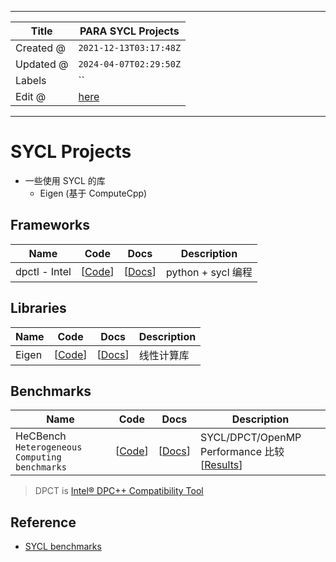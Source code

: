 -----

| Title     | PARA SYCL Projects                                |
| --------- | ------------------------------------------------- |
| Created @ | `2021-12-13T03:17:48Z`                            |
| Updated @ | `2024-04-07T02:29:50Z`                            |
| Labels    | \`\`                                              |
| Edit @    | [here](https://github.com/junxnone/opt/issues/17) |

-----

# SYCL Projects

  - 一些使用 SYCL 的库
      - Eigen (基于 ComputeCpp)

## Frameworks

| Name          | Code                                             | Docs                                                              | Description      |
| ------------- | ------------------------------------------------ | ----------------------------------------------------------------- | ---------------- |
| dpctl - Intel | \[[Code](https://github.com/IntelPython/dpctl)\] | \[[Docs](https://intelpython.github.io/dpctl/latest/index.html)\] | python + sycl 编程 |

## Libraries

| Name  | Code                                          | Docs                                                             | Description |
| ----- | --------------------------------------------- | ---------------------------------------------------------------- | ----------- |
| Eigen | \[[Code](https://gitlab.com/libeigen/eigen)\] | \[[Docs](http://eigen.tuxfamily.org/index.php?title=Main_Page)\] | 线性计算库       |

## Benchmarks

| Name                                          | Code                                             | Docs                                                                                                                                      | Description                                                                                                       |
| --------------------------------------------- | ------------------------------------------------ | ----------------------------------------------------------------------------------------------------------------------------------------- | ----------------------------------------------------------------------------------------------------------------- |
| HeCBench `Heterogeneous Computing benchmarks` | \[[Code](https://github.com/zjin-lcf/HeCBench)\] | \[[Docs](https://www.intel.com/content/www/us/en/developer/articles/success-story/repo-evaluating-performance-productivity-oneapi.html)\] | SYCL/DPCT/OpenMP Performance 比较 \[[Results](https://github.com/zjin-lcf/HeCBench/blob/master/results/README.md)\] |

> DPCT is [Intel® DPC++ Compatibility
> Tool](https://www.intel.com/content/www/us/en/developer/tools/oneapi/dpc-compatibility-tool.html)

## Reference

  - [SYCL benchmarks](https://sycl.tech/projects/)
